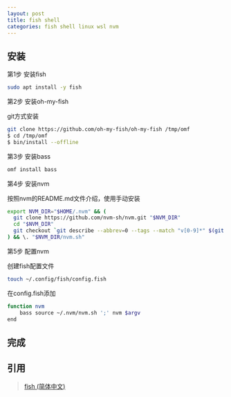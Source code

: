 ```yaml
---
layout: post
title: fish shell
categories: fish shell linux wsl nvm
---
```

## 安装

第1步 安装fish

```sh
sudo apt install -y fish
```

第2步 安装oh-my-fish

git方式安装

```sh
git clone https://github.com/oh-my-fish/oh-my-fish /tmp/omf
$ cd /tmp/omf
$ bin/install --offline
```

第3步 安装bass

```sh
omf install bass
```

第4步 安装nvm

按照nvm的README.md文件介绍，使用手动安装

```sh
export NVM_DIR="$HOME/.nvm" && (
  git clone https://github.com/nvm-sh/nvm.git "$NVM_DIR"
  cd "$NVM_DIR"
  git checkout `git describe --abbrev=0 --tags --match "v[0-9]*" $(git rev-list --tags --max-count=1)`
) && \. "$NVM_DIR/nvm.sh"
```

第5步 配置nvm

创建fish配置文件

```sh
touch ~/.config/fish/config.fish
```

在config.fish添加

```sh
function nvm
    bass source ~/.nvm/nvm.sh ';' nvm $argv
end
```

## 完成

## 引用

> [fish (简体中文)](https://wiki.archlinux.org/title/Fish_(%E7%AE%80%E4%BD%93%E4%B8%AD%E6%96%87))
